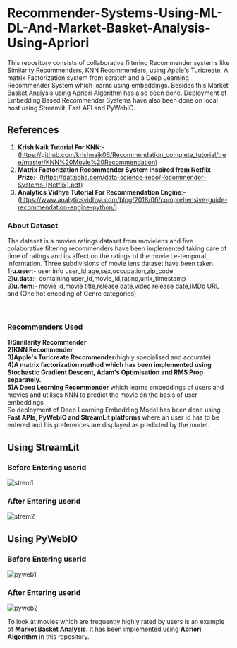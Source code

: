# Recommender-Systems-Using-ML-DL-And-Market-Basket-Analysis-Using-Apriori
This repository consists of collaborative filtering Recommender systems like Similarity Recommenders, KNN Recommenders, using Apple's Turicreate, A matrix Factorization system from scratch and a Deep Learning Recommender System which learns using embeddings. Besides this Market Basket Analysis using Apriori Algorithm has also been done. Deployment of Embedding Based Recommender Systems have also been done on local host using Streamlit, Fast API and PyWebIO.
## References
1) **Krish Naik Tutorial For KNN**:-(https://github.com/krishnaik06/Recommendation_complete_tutorial/tree/master/KNN%20Movie%20Recommendation) 
2) **Matrix Factorization Recommender System inspired from Netflix Prize**:- (https://datajobs.com/data-science-repo/Recommender-Systems-[Netflix].pdf)
3) **Analytics Vidhya Tutorial For Recommendation Engine**:-(https://www.analyticsvidhya.com/blog/2018/06/comprehensive-guide-recommendation-engine-python/)
### About Dataset 
The dataset is a movies ratings dataset from movielens and five colaborative filtering recommenders have been implemented taking care of time of ratings and its affect on the ratings of the movie i.e-temporal information. Three subdivisions of movie lens dataset have been taken.
<br>
1)__u.user__:- user info user_id,age,sex,occupation,zip_code
<br>
2)**u.data**:- containing user_id,movie_id,rating,unix_timestamp
<br>
3)**u.item**:- movie id,movie title,release date,video release date,IMDb URL and (One hot encoding of Genre categories)
<br>
<br>
<br>
### Recommenders Used
**1)Similarity Recommender
<br>
2)KNN Recommender
<br>
3)Apple's Turicreate Recommender**(highly specialised and accurate)
<br>
**4)A matrix factorization method which has been implemented using Stochastic Gradient Descent, Adam's Optimisation and RMS Prop separately.
<br>
5)A Deep Learning Recommender** which learns embeddings of users and movies and utilises KNN to predict the movie on the basis of user embeddings
<br>
So deployment of Deep Learning Embedding Model has been done using **Fast APIs, PyWebIO and StreamLit platforms** where an user id has to be entered and his preferences are displayed as predicted by the model.
<br>
## Using StreamLit
### Before Entering userid
![strem1](https://user-images.githubusercontent.com/75975560/117648421-cf471c00-b1ab-11eb-85a5-b11dc7298fad.png)
### After Entering userid
![strem2](https://user-images.githubusercontent.com/75975560/117648485-e423af80-b1ab-11eb-8a16-380c6452f875.png)

## Using PyWebIO
### Before Entering userid
![pyweb1](https://user-images.githubusercontent.com/75975560/117648582-04536e80-b1ac-11eb-84bf-6fa545e4f145.png)
### After Entering userid
![pyweb2](https://user-images.githubusercontent.com/75975560/117648603-0b7a7c80-b1ac-11eb-8dd4-e6ff61203507.png)

To look at movies which are frequently highly rated by users is an example of **Market Basket Analysis**. It has been implemented using **Apriori Algorithm** in this repository.


